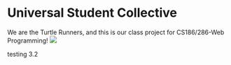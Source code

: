 # Universal Student Collective

We are the Turtle Runners, and this is our class project for CS186/286-Web Programming!
<img src="https://www.dolphinsandyou.com/wp-content/uploads/2015/11/seaturtleblog.jpg">

testing 3.2